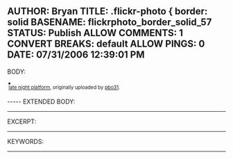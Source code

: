 AUTHOR: Bryan
TITLE: .flickr-photo { border: solid
BASENAME: flickrphoto_border_solid_57
STATUS: Publish
ALLOW COMMENTS: 1
CONVERT BREAKS: __default__
ALLOW PINGS: 0
DATE: 07/31/2006 12:39:01 PM
-----
BODY:
<style type="text/css">
.flickr-photo { border: solid 2px #000000; }
.flickr-yourcomment { }
.flickr-frame { text-align: left; padding: 3px; }
.flickr-caption { font-size: 0.8em; margin-top: 0px; }
</style>

<div class="flickr-frame">
	<a href="http://www.flickr.com/photos/pbo31/182144285/" title="photo sharing"><img src="http://static.flickr.com/74/182144285_7cc7a39e17.jpg" class="flickr-photo" alt="" /></a>
<br />
	<span class="flickr-caption"><a href="http://www.flickr.com/photos/pbo31/182144285/">late night platform</a>, originally uploaded by <a href="http://www.flickr.com/people/pbo31/">pbo31</a>.</span>
</div>
				
<p class="flickr-yourcomment">
	
</p>
-----
EXTENDED BODY:

-----
EXCERPT:

-----
KEYWORDS:

-----


